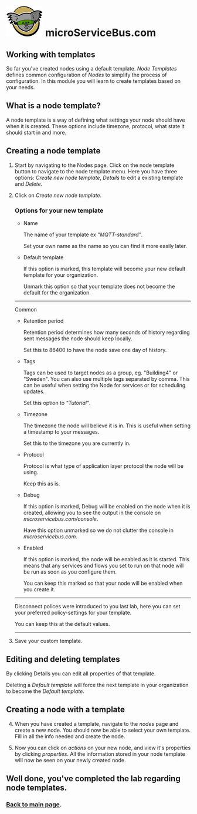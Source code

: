 # <img src="./img/msb-logo.png" alt="Node.js" /> microServiceBus.com 

## Working with templates
So far you've created nodes using a default template. *Node Templates* defines common configuration of *Nodes* to simplify the process of configuration. In this module you will learn to create templates based on your needs.

## What is a node template?
A node template is a way of defining what settings your node should have when it is created. These options include timezone, protocol, what state it should start in and more.

## Creating a node template
1. Start by navigating to the Nodes page. Click on the node template button to navigate to the node template menu. Here you have three options: *Create new node template*, *Details* to edit a existing template and *Delete*.
2. Click on *Create new node template*.

    ### Options for your new template
    * Name

        The name of your template ex *"MQTT-standard"*. 
        
        Set your own name as the name so you can find it more easily later.
    * Default template

        If this option is marked, this template will become your new default template for your organization.
        
        Unmark this option so that your template does not become the default for the organization.
    <hr>

    Common

    * Retention period

        Retention period determines how many seconds of history regarding sent messages the node should keep locally.
        
        Set this to 86400 to have the node save one day of history.
    * Tags

        Tags can be used to target nodes as a group, eg. "Building4" or "Sweden". You can also use multiple tags separated by comma. This can be useful when setting the Node for services or for scheduling updates.
        
        Set this option to *"Tutorial"*.
    * Timezone

        The timezone the node will believe it is in. This is useful when setting a timestamp to your messages.
        
        Set this to the timezone you are currently in.
    * Protocol

        Protocol is what type of application layer protocol the node will be using.
        
        Keep this as is.
    * Debug 

        If this option is marked, Debug will be enabled on the node when it is created, allowing you to see the output in the console on *microservicebus.com/console*.
        
        Have this option unmarked so we do not clutter the console in *microservicebus.com*.
    * Enabled 

        If this option is marked, the node will be enabled as it is started. This means that any services and flows you set to run on that node will be run as soon as you configure them.

        You can keep this marked so that your node will be enabled when you create it.
    <hr>

    Disconnect polices were introduced to you last lab, here you can set your preferred policy-settings for your template.

    You can keep this at the default values.
    <hr>

3. Save your custom template.

## Editing and deleting templates

By clicking Details you can edit all properties of that template.

Deleting a *Default template* will force the next template in your organization to become the *Default template*.

## Creating a node with a template
4. When you have created a template, navigate to the *nodes* page and create a new node. You should now be able to select your own template. Fill in all the info needed and create the node.

5. Now you can click on *actions* on your new node, and view it's properties by clicking *properties*. All the information stored in your node template will now be seen on your newly created node.

## Well done, you've completed the lab regarding node templates.
### [Back to main page](./README.md).